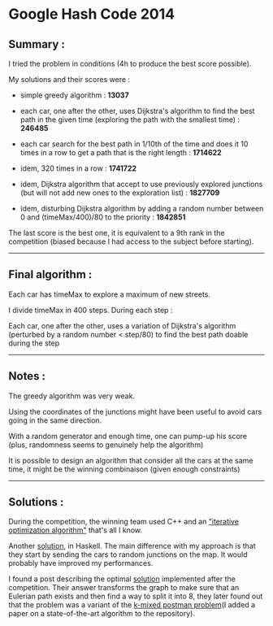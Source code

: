 # Google Hash Code 2014

## Summary :

I tried the problem in conditions (4h to produce the best score possible).

My solutions and their scores were :

- simple greedy algorithm : **13037**

- each car, one after the other, uses Dijkstra's algorithm to find the best path in the given time (exploring the path with the smallest time) : **246485**

- each car search for the best path in 1/10th of the time and does it 10 times in a row to get a path that is the right length : **1714622**

- idem, 320 times in a row : **1741722**

- idem, Dijkstra algorithm that accept to use previously explored junctions (but will not add new ones to the exploration list) : **1827709**

- idem, disturbing Dijkstra algorithm by adding a random number between 0 and (timeMax/400)/80 to the priority : **1842851**

The last score is the best one, it is equivalent to a 9th rank in the competition (biased because I had access to the subject before starting).

---

## Final algorithm :

Each car has timeMax to explore a maximum of new streets.

I divide timeMax in 400 steps. During each step :

Each car, one after the other, uses a variation of Dijkstra's algorithm (perturbed by a random number < step/80) to find the best path doable during the step

---

## Notes :

The greedy algorithm was very weak.

Using the coordinates of the junctions might have been useful to avoid cars going in the same direction.

With a random generator and enough time, one can pump-up his score (plus, randomness seems to genuinely help the algorithm)

It is possible to design an algorithm that consider all the cars at the same time, it might be the winning combinaison (given enough constraints)

---

## Solutions :

During the competition, the winning team used C++ and an ["iterative optimization algorithm"](https://france.googleblog.com/2014/04/200-developpeurs-pour-relever-le-defi.html) that's all I know.

Another [solution](https://github.com/jilljenn/hashcode2014/blob/master/haskell-le-langage-de-l-eternel/explication.md), in Haskell. The main difference with my approach is that they start by sending the cars to random junctions on the map. It would probably have improved my performances.

I found a post describing the optimal [solution](https://a3nm.net/blog/google_hashcode_2014.html) implemented after the competition. Their answer transforms the graph to make sure that an Eulerian path exists and then find a way to split it into 8, they later found out that the problem was a variant of the [k-mixed postman problem](https://en.wikipedia.org/wiki/Route_inspection_problem)(I added a paper on a state-of-the-art algorithm to the repository).
